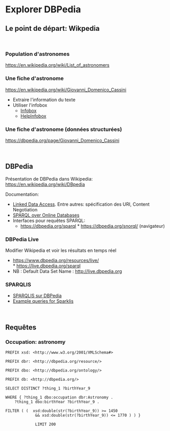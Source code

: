 # Explorer DBPedia

## Le point de départ: Wikpedia
<br/>

### Population d'astronomes

https://en.wikipedia.org/wiki/List_of_astronomers

### Une fiche d'astronome

https://en.wikipedia.org/wiki/Giovanni_Domenico_Cassini

* Extraire l'information du texte
* Utiliser l'infobox
  * [Infobox](https://en.wikipedia.org/wiki/Infobox)
  * [HelpInfobox](https://en.wikipedia.org/wiki/Help:Infobox)

### Une fiche d'astronome (données structurées)

https://dbpedia.org/page/Giovanni_Domenico_Cassini

<br/>

## DBPedia  

Présentation de DBPedia dans Wikipedia:
https://en.wikipedia.org/wiki/DBpedia

Documentation:
* [Linked Data Access](https://www.dbpedia.org/resources/linked-data/). Entre autres: spécification des URI, Content Negotiation
* [SPARQL over Online Databases](https://www.dbpedia.org/resources/sparql/)
* Interfaces pour requêtes SPARQL:
  * https://dbpedia.org/sparql 
  * https://dbpedia.org/snorql/  (navigateur)  


### DBPedia Live


Modifier Wikipedia et voir les résultats en temps réel

* https://www.dbpedia.org/resources/live/
* https://live.dbpedia.org/sparql 
* NB : Default Data Set Name :  http://live.dbpedia.org


### SPARQLIS

* [SPARQLIS sur DBPedia](http://www.irisa.fr/LIS/ferre/sparklis/?title=Core%20English%20DBpedia&endpoint=http%3A//servolis.irisa.fr/dbpedia/sparql)
* [Example queries for Sparklis](http://www.irisa.fr/LIS/ferre/sparklis/examples.html)

<br/>




## Requêtes


### Occupation: astronomy

    PREFIX xsd: <http://www.w3.org/2001/XMLSchema#>

    PREFIX dbr: <http://dbpedia.org/resource/>

    PREFIX dbo: <http://dbpedia.org/ontology/>

    PREFIX db: <http://dbpedia.org/>

    SELECT DISTINCT ?thing_1 ?birthYear_9

    WHERE { ?thing_1 dbo:occupation dbr:Astronomy .
        ?thing_1 dbo:birthYear ?birthYear_9 .

    FILTER ( (  xsd:double(str(?birthYear_9)) >= 1450
                 && xsd:double(str(?birthYear_9)) <= 1770 ) ) }
                 
                 LIMIT 200







